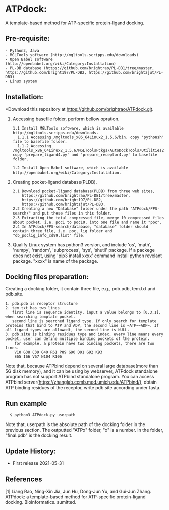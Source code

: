 # ATPdock: 
A template-based method for ATP-specific protein-ligand docking.

## Pre-requisite:
    - Python3, Java
    - MGLTools software (http://mgltools.scripps.edu/downloads)
    - Open Babel software (http://openbabel.org/wiki/Category:Installation)
    - PL-DB database (https://github.com/brightrao/PL-DB1/tree/master, https://github.com/bright197/PL-DB2, https://github.com/brightzjut/PL-DB3)
    - Linux system

## Installation:

*Download this repository at https://github.com/brightrao/ATPdock.git.

 1. Accessing basefile folder, perform bellow opration.

        1.1 Install MGLTools software, which is available http://mgltools.scripps.edu/downloads. 
          1.1.1 Accessing /mgltools_x86_64Linux2_1.5.6/bin, copy 'pythonsh' file to basefile folder.
          1.1.2 Accessing /mgltools_x86_64Linux2_1.5.6/MGLToolsPckgs/AutoDockTools/Utilities24, copy 'prepare_ligand4.py' and 'prepare_receptor4.py' to basefile folder.

        1.2 Install Open Babel software, which is available http://openbabel.org/wiki/Category:Installation.
    
 2. Creating pocket-ligand database(PLDB).

        2.1 Download pocket-ligand database(PLDB) from three web sites,
            https://github.com/brightrao/PL-DB1/tree/master, 
            https://github.com/bright197/PL-DB2, 
            https://github.com/brightzjut/PL-DB3. 		
        2.2 Creating a new "Database" folder under the path "ATPdock/PPS-search/" and put these files in this folder.
        2.3 Extracting the total compressed file, merge 10 compressed files about pocket, i.e. poc1 to poc10, into one file and name it "poc".
        2.4 In ATPdock/PPS-search/database, "database" folder should contain three file, i.e. poc, lig folder and "db_poclig_info_cd99.list" file.
    
 3. Qualify Linux system has python3 version, and include 'os', 'math', 'numpy', 'random', 'subprocess', 'sys', 'shutil' package. If a packege does not exist, using 'pip3 install xxxx' command install python revelant package. "xxxx" is name of the package.
  
## Docking files preparation:

Creating a docking folder, it contain three file, e.g., pdb.pdb, tem.txt and pdb.site.

    1. pdb.pdb is receptor structure
    2. tem.txt has two lines
       first line is sequence identity, input a value belongs to [0.3,1], when searching template pocket.   
       second line is searched ligand type. If only search for template proteins that bind to ATP and ADP, the second line is ~ATP~~ADP~. If all ligand types are allowedt, the second line is NULL.
    3. pdb.site is binding residues type and index, every line means every pocket, user can define multiple binding pockets of the protein.
        for example, a protein have two binding pockets, there are two lines.
        V10 G38 C39 G40 R61 P89 G90 D91 G92 K93
        E65 I66 V67 N104 R106
   
Note that, because ATPbind depend on several large database(more than 5G disk memory), and it can be using by webserver, ATPdock standalone program has not support ATPbind standalone program. You can access ATPbind server(https://zhanglab.ccmb.med.umich.edu/ATPbind/), obtain ATP binding residues of the receptor, write pdb.site according under fasta.
     
## Run example
~~~
  $ python3 ATPdock.py userpath
~~~
Note that, userpath is the absolute path of the docking folder in the previous section.
The outputted "ATPx" folder, "x" is a number. In the folder, "final.pdb" is the docking result.

## Update History:

- First release 2021-05-31

## References

[1] Liang Rao, Ning-Xin Jia, Jun Hu, Dong-Jun Yu, and Gui-Jun Zhang. ATPdock: a template-based method for ATP-specific protein-ligand docking. Bioinformatics. sumitted.
